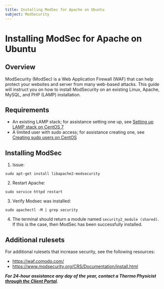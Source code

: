 ```yaml
---
title: Installing ModSec for Apache on Ubuntu
subject: ModSecurity
---
```


# Installing ModSec for Apache on Ubuntu

## Overview
ModSecurity (ModSec) is a Web Application Firewall (WAF) that can help protect your websites and server from many web-based attacks. This guide will instruct you on how to install ModSecurity on an existing Linux, Apache, MySQL, and PHP (LAMP) installation.

## Requirements
* An existing LAMP stack; for assistance setting one up, see [Setting up LAMP stack on CentOS 7](https://github.com/thermoio/docs/blob/master/getting-started/setting-up-lamp-stack-on-centos7.md)
* A limited user with sudo access; for assistance creating one, see [Creating sudo users on CentOS](https://github.com/thermoio/docs/blob/master/getting-started/creating-sudo-users-on-centos)

## Installing ModSec
1. Issue:
```shell
sudo apt-get install libapache2-modsecurity
```
2. Restart Apache:
```shell
sudo service httpd restart
```
3. Verify Modsec was installed:
```shell
sudo apachectl -M | grep security
```
4. The terminal should return a module named `security2_module (shared)`. If this is the case, then ModSec has been successfully installed.

## Additional rulesets
For additional rulesets that increase security, see the following resources:
* https://waf.comodo.com/
* https://www.modsecurity.org/CRS/Documentation/install.html

**_For 24-hour assistance any day of the year, contact a Thermo Physicist [through the Client Portal](https://core.thermo.io/login/)._**
